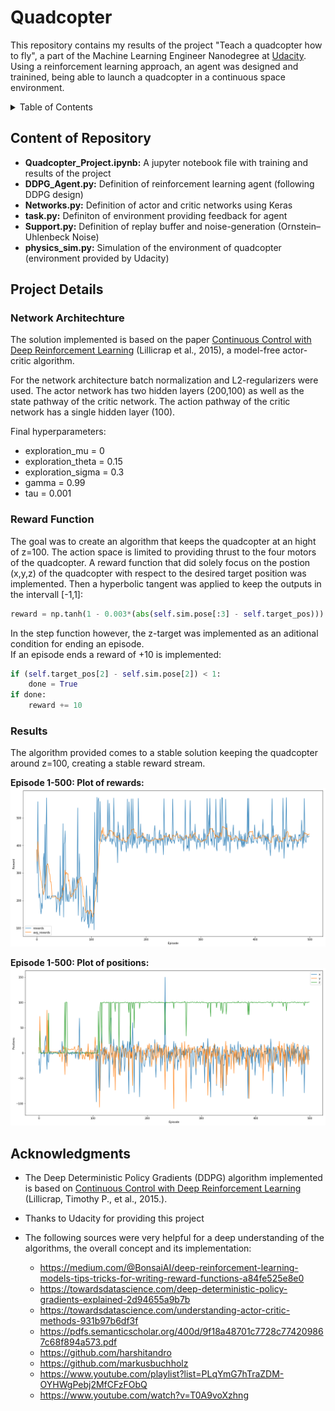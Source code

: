 # Quadcopter

This repository contains my results of the project "Teach a quadcopter how to fly", a part of the Machine Learning Engineer Nanodegree at [Udacity](https://www.udacity.com). Using a reinforcement learning approach, an agent was designed and trainined, being able to launch a quadcopter in a continuous space environment.


<details><summary>Table of Contents</summary><p>

* [Content of Repository](#Content)
* [Project Details](#Project_Details)
* [Acknowledgments](#Acknowledgments)

</p></details><p></p>

<a id="Content"></a>
## Content of Repository

- **Quadcopter_Project.ipynb:** A jupyter notebook file with training and results of the project
- **DDPG_Agent.py:** Definition of reinforcement learning agent (following DDPG design)
- **Networks.py:** Definition of actor and critic networks using Keras
- **task.py:** Definiton of environment providing feedback for agent
- **Support.py:** Definition of replay buffer and noise-generation (Ornstein–Uhlenbeck Noise)
- **physics_sim.py:** Simulation of the environment of quadcopter (environment provided by Udacity)

<a id="Project_Details"></a>
## Project Details 

### Network Architechture

The solution implemented is based on the paper [Continuous Control with Deep Reinforcement Learning](https://arxiv.org/pdf/1509.02971.pdf) (Lillicrap et al., 2015), a model-free actor-critic algorithm. 

For the network architecture batch normalization and L2-regularizers were used. The actor network has two hidden layers (200,100) as well as the state pathway of the critic network. The action pathway of the critic network has a single hidden layer (100).

Final hyperparameters:
* exploration_mu = 0
* exploration_theta = 0.15
* exploration_sigma = 0.3
* gamma = 0.99
* tau = 0.001


### Reward Function

The goal was to create an algorithm that keeps the quadcopter at an hight of z=100. The action space is limited to providing thrust to the four motors of the quadcopter. A reward function that did solely focus on the postion (x,y,z) of the quadcopter with respect to the desired target position was implemented. Then a hyperbolic tangent was applied to keep the outputs in the intervall [-1,1]:

```Python
reward = np.tanh(1 - 0.003*(abs(self.sim.pose[:3] - self.target_pos))).sum()
```

In the step function however, the z-target was implemented as an aditional condition for ending an episode.<br>
If an episode ends a reward of +10 is implemented:

```Python
if (self.target_pos[2] - self.sim.pose[2]) < 1:
    done = True
if done:
    reward += 10
```

### Results

The algorithm provided comes to a stable solution keeping the quadcopter around z=100, creating a stable reward stream.

**Episode 1-500: Plot of rewards:**
![Rewards](https://github.com/Doc-Ix/quadcopter/blob/master/pictures/quadcopter_rewards.png)

**Episode 1-500: Plot of positions:**
 ![Positions](https://github.com/Doc-Ix/quadcopter/blob/master/pictures/quadcopter_positions.png)

<a id="Acknowledgments"></a>
## Acknowledgments
* The Deep Deterministic Policy Gradients (DDPG) algorithm implemented is based on [Continuous Control with Deep Reinforcement Learning](https://arxiv.org/pdf/1509.02971.pdf) (Lillicrap, Timothy P., et al., 2015.).

* Thanks to Udacity for providing this project

* The following sources were very helpful for a deep understanding of the algorithms, the overall concept and its implementation:
  * https://medium.com/@BonsaiAI/deep-reinforcement-learning-models-tips-tricks-for-writing-reward-functions-a84fe525e8e0
  * https://towardsdatascience.com/deep-deterministic-policy-gradients-explained-2d94655a9b7b
  * https://towardsdatascience.com/understanding-actor-critic-methods-931b97b6df3f
  * https://pdfs.semanticscholar.org/400d/9f18a48701c7728c774209867c68f894a573.pdf
  * https://github.com/harshitandro
  * https://github.com/markusbuchholz
  * https://www.youtube.com/playlist?list=PLqYmG7hTraZDM-OYHWgPebj2MfCFzFObQ
  * https://www.youtube.com/watch?v=T0A9voXzhng
